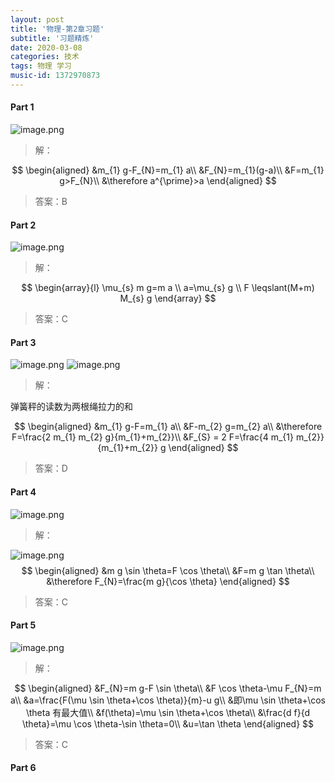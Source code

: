 ```yaml
---
layout: post
title: '物理-第2章习题'
subtitle: '习题精炼'
date: 2020-03-08
categories: 技术
tags: 物理 学习
music-id: 1372970873
---
```


#### Part 1

![image.png](https://yanxuan.nosdn.127.net/41d4e47d5c1707bdaeeddec0f71939d5.png)
>解：

$$
\begin{aligned}
&m_{1} g-F_{N}=m_{1} a\\
&F_{N}=m_{1}(g-a)\\
&F=m_{1} g>F_{N}\\
&\therefore a^{\prime}>a
\end{aligned}
$$
>答案：B

#### Part 2

![image.png](https://yanxuan.nosdn.127.net/0f7fe868e3553e1568ce81f10f477b68.png)
>解：

$$
\begin{array}{l}
\mu_{s} m g=m a \\
a=\mu_{s} g \\
F \leqslant(M+m) M_{s} g
\end{array}
$$

>答案：C

#### Part 3

![image.png](https://yanxuan.nosdn.127.net/054020b432435de6af3c061f2d63e65a.png)
![image.png](https://yanxuan.nosdn.127.net/4d30278180a007ee2719bc2dfb33c8a4.png)

>解：

弹簧秤的读数为两根绳拉力的和

$$
\begin{aligned}
&m_{1} g-F=m_{1} a\\
&F-m_{2} g=m_{2} a\\
&\therefore F=\frac{2 m_{1} m_{2} g}{m_{1}+m_{2}}\\
&F_{S} = 2 F=\frac{4 m_{1} m_{2}}{m_{1}+m_{2}} g
\end{aligned}
$$

>答案：D

#### Part 4

![image.png](https://yanxuan.nosdn.127.net/7d2ad5fa938abd4a872433f3b8cebc1c.png)

>解：

![image.png](https://yanxuan.nosdn.127.net/8645b0d9ea5ecc092763c95136a2b2c1.png)
$$
\begin{aligned}
&m g \sin \theta=F \cos \theta\\
&F=m g \tan \theta\\
&\therefore F_{N}=\frac{m g}{\cos \theta}
\end{aligned}
$$

>答案：C

#### Part 5

![image.png](https://yanxuan.nosdn.127.net/f5d304c130f5bbb28dd30ce3db1977f1.png)
>解：

$$
\begin{aligned}
&F_{N}=m g-F \sin \theta\\
&F \cos \theta-\mu F_{N}=m a\\
&a=\frac{F(\mu \sin \theta+\cos \theta)}{m}-u g\\
&即\mu \sin \theta+\cos \theta 有最大值\\
&f(\theta)=\mu \sin \theta+\cos \theta\\
&\frac{d f}{d \theta}=\mu \cos \theta-\sin \theta=0\\
&u=\tan \theta
\end{aligned}
$$

>答案：C

#### Part 6

